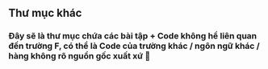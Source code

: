 ## Thư mục khác

### Đây sẽ là thư mục chứa các bài tập + Code không hề liên quan đến trường F, có thể là Code của trường khác / ngôn ngữ khác / hàng không rõ nguồn gốc xuất xứ 🐧
